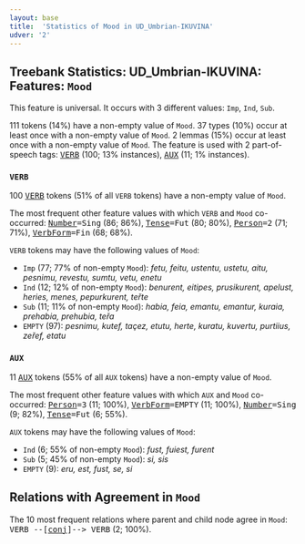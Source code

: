 ```yaml
---
layout: base
title:  'Statistics of Mood in UD_Umbrian-IKUVINA'
udver: '2'
---
```


## Treebank Statistics: UD_Umbrian-IKUVINA: Features: `Mood`

This feature is universal.
It occurs with 3 different values: `Imp`, `Ind`, `Sub`.

111 tokens (14%) have a non-empty value of `Mood`.
37 types (10%) occur at least once with a non-empty value of `Mood`.
2 lemmas (15%) occur at least once with a non-empty value of `Mood`.
The feature is used with 2 part-of-speech tags: <tt><a href="xum_ikuvina-pos-VERB.html">VERB</a></tt> (100; 13% instances), <tt><a href="xum_ikuvina-pos-AUX.html">AUX</a></tt> (11; 1% instances).

### `VERB`

100 <tt><a href="xum_ikuvina-pos-VERB.html">VERB</a></tt> tokens (51% of all `VERB` tokens) have a non-empty value of `Mood`.

The most frequent other feature values with which `VERB` and `Mood` co-occurred: <tt><a href="xum_ikuvina-feat-Number.html">Number</a></tt><tt>=Sing</tt> (86; 86%), <tt><a href="xum_ikuvina-feat-Tense.html">Tense</a></tt><tt>=Fut</tt> (80; 80%), <tt><a href="xum_ikuvina-feat-Person.html">Person</a></tt><tt>=2</tt> (71; 71%), <tt><a href="xum_ikuvina-feat-VerbForm.html">VerbForm</a></tt><tt>=Fin</tt> (68; 68%).

`VERB` tokens may have the following values of `Mood`:

* `Imp` (77; 77% of non-empty `Mood`): <em>fetu, feitu, ustentu, ustetu, aitu, pesnimu, revestu, sumtu, vetu, enetu</em>
* `Ind` (12; 12% of non-empty `Mood`): <em>benurent, eitipes, prusikurent, apelust, heries, menes, pepurkurent, teřte</em>
* `Sub` (11; 11% of non-empty `Mood`): <em>habia, feia, emantu, emantur, kuraia, prehabia, prehubia, teřa</em>
* `EMPTY` (97): <em>pesnimu, kutef, taçez, etutu, herte, kuratu, kuvertu, purtiius, zeřef, etatu</em>

### `AUX`

11 <tt><a href="xum_ikuvina-pos-AUX.html">AUX</a></tt> tokens (55% of all `AUX` tokens) have a non-empty value of `Mood`.

The most frequent other feature values with which `AUX` and `Mood` co-occurred: <tt><a href="xum_ikuvina-feat-Person.html">Person</a></tt><tt>=3</tt> (11; 100%), <tt><a href="xum_ikuvina-feat-VerbForm.html">VerbForm</a></tt><tt>=EMPTY</tt> (11; 100%), <tt><a href="xum_ikuvina-feat-Number.html">Number</a></tt><tt>=Sing</tt> (9; 82%), <tt><a href="xum_ikuvina-feat-Tense.html">Tense</a></tt><tt>=Fut</tt> (6; 55%).

`AUX` tokens may have the following values of `Mood`:

* `Ind` (6; 55% of non-empty `Mood`): <em>fust, fuiest, furent</em>
* `Sub` (5; 45% of non-empty `Mood`): <em>si, sis</em>
* `EMPTY` (9): <em>eru, est, fust, se, si</em>

## Relations with Agreement in `Mood`

The 10 most frequent relations where parent and child node agree in `Mood`:
<tt>VERB --[<tt><a href="xum_ikuvina-dep-conj.html">conj</a></tt>]--> VERB</tt> (2; 100%).

